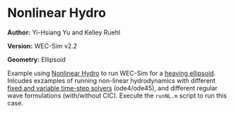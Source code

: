# Nonlinear Hydro

**Author:**  	Yi-Hsiang Yu and Kelley Ruehl

**Version:** 	WEC-Sim v2.2

**Geometry:**	Ellipsoid

Example using [Nonlinear Hydro](http://wec-sim.github.io/WEC-Sim/features.html#non-linear-hydrodynamics) to run WEC-Sim for a [heaving ellipsoid](http://wec-sim.github.io/WEC-Sim/features.html#non-linear-tutorial-heaving-ellipsoid). Inlcudes exzamples of running non-linear hydrodynamics with different [fixed and variable time-step solvers](http://wec-sim.github.io/WEC-Sim/features.html#time-step-features) (ode4/ode45), and different regular wave formulations (with/without CIC). Execute the `runNL.m` script to run this case. 



